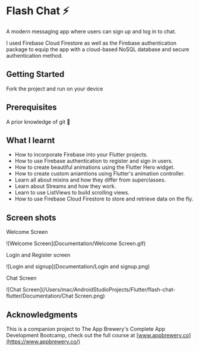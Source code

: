 # Flash Chat ⚡️

A modern messaging app where users can sign up and log in to chat.

I used Firebase Cloud Firestore as well as the Firebase authentication package to equip the app with a cloud-based NoSQL database and secure authentication method. 

## Getting Started

Fork the project and run on your device

## Prerequisites

A prior knowledge of git 🙂



## What I learnt

- How to incorporate Firebase into your Flutter projects.
- How to use Firebase authentication to register and sign in users.
- How to create beautiful animations using the Flutter Hero widget.
- How to create custom aniamtions using Flutter's animation controller. 
- Learn all about mixins and how they differ from superclasses.
- Learn about Streams and how they work.
- Learn to use ListViews to build scrolling views.
- How to use Firebase Cloud Firestore to store and retrieve data on the fly.



## Screen shots

Welcome Screen

![Welcome Screen](Documentation/Welcome Screen.gif)

Login and Register screen

![Login and signup](Documentation/Login and signup.png)



Chat Screen

![Chat Screen](/Users/mac/AndroidStudioProjects/Flutter/flash-chat-flutter/Documentation/Chat Screen.png)



## Acknowledgments

This is a companion project to The App Brewery's Complete App Development Bootcamp, check out the full course at [www.appbrewery.co](https://www.appbrewery.co/)

